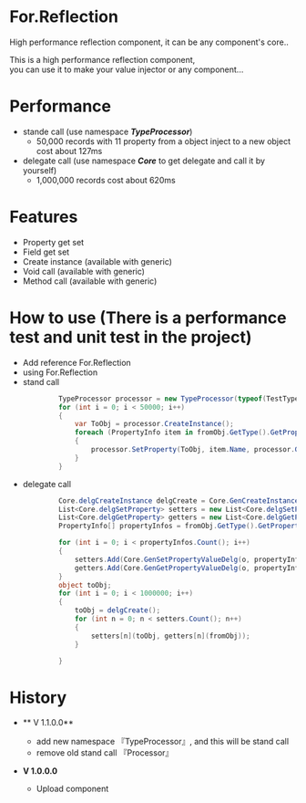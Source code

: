 # For.Reflection
High performance reflection component, it can be any component's core..

This is a high performance reflection component,<br/>
you can use it to make your value injector or any component...

# Performance
* stande call (use namespace **_TypeProcessor_**)
  * 50,000 records with 11 property from a object inject to a new object cost about 127ms
* delegate call (use namespace **_Core_** to get delegate and call it by yourself) 
  * 1,000,000 records cost about 620ms

# Features
* Property get set
* Field get set
* Create instance (available with generic)
* Void call (available with generic)
* Method call (available with generic)

# How to use (There is a performance test and unit test in the project)
* Add reference For.Reflection
* using For.Reflection
* stand call
```C#
            TypeProcessor processor = new TypeProcessor(typeof(TestType));
            for (int i = 0; i < 50000; i++)
            {
                var ToObj = processor.CreateInstance();
                foreach (PropertyInfo item in fromObj.GetType().GetProperties())
                {
                    processor.SetProperty(ToObj, item.Name, processor.GetProperty(fromObj, item.Name));
                }
            }
```
* delegate call
```C#
            Core.delgCreateInstance delgCreate = Core.GenCreateInstanceDelg(Core.MakeCtorInfo(typeof(TestType), null));
            List<Core.delgSetProperty> setters = new List<Core.delgSetProperty>();
            List<Core.delgGetProperty> getters = new List<Core.delgGetProperty>();
            PropertyInfo[] propertyInfos = fromObj.GetType().GetProperties();

            for (int i = 0; i < propertyInfos.Count(); i++)
            {
                setters.Add(Core.GenSetPropertyValueDelg(o, propertyInfos[i]));
                getters.Add(Core.GenGetPropertyValueDelg(o, propertyInfos[i]));
            }
            object toObj;
            for (int i = 0; i < 1000000; i++)
            {
                toObj = delgCreate();
                for (int n = 0; n < setters.Count(); n++)
                {
                    setters[n](toObj, getters[n](fromObj));
                }

            }
```

# History

* ** V 1.1.0.0**
  * add new namespace 『TypeProcessor』, and this will be stand call
  * remove old stand call 『Processor』
  

* **V 1.0.0.0**
  * Upload component
